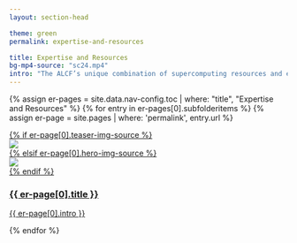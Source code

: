 ```yaml
---
layout: section-head

theme: green
permalink: expertise-and-resources

title: Expertise and Resources
bg-mp4-source: "sc24.mp4"
intro: "The ALCF’s unique combination of supercomputing resources and expertise is helping its user community to accelerate the pace of scientific discovery and innovation."
---
```




<div class="teasers">

{% assign er-pages = site.data.nav-config.toc | where: "title", "Expertise and Resources" %}
{% for entry in er-pages[0].subfolderitems %}
{% assign er-page = site.pages | where: 'permalink', entry.url %}


<div class="teaser">
  <a href="{{ site.url }}/{{ entry.url }}">
  	<div class="image-wrapper">
  	  {% if er-page[0].teaser-img-source %}
      <div><img src="{{ site.url }}/assets/images/{{ er-page[0].teaser-img-source }}"></div>
      {% elsif er-page[0].hero-img-source %}
      <div><img src="{{ site.url }}/assets/images/{{ er-page[0].hero-img-source }}"></div>
      {% endif %}
  		<div class="hover-scrim"></div>
  	</div>
  	<div class="content-wrapper">
  		<h3>{{ er-page[0].title }}</h3>
  		<p>{{ er-page[0].intro }}</p>
  	</div>
  </a>
</div>

{% endfor %}

</div>

